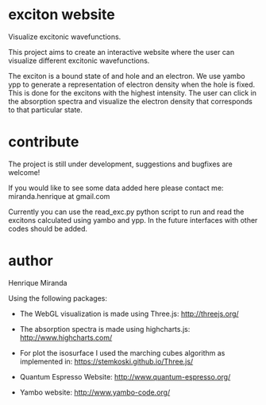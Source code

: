 exciton website
===============

Visualize excitonic wavefunctions.

This project aims to create an interactive website where the user can visualize different excitonic wavefunctions.

The exciton is a bound state of and hole and an electron.
We use yambo ypp to generate a representation of electron density when the hole is fixed.
This is done for the excitons with the highest intensity.
The user can click in the absorption spectra and visualize the electron density that corresponds to that particular state.

contribute
==========

The project is still under development, suggestions and bugfixes are welcome!

If you would like to see some data added here please contact me:  
miranda.henrique at gmail.com

Currently you can use the read_exc.py python script to run and read the excitons calculated using yambo and ypp.
In the future interfaces with other codes should be added.

author
======
Henrique Miranda

Using the following packages:

- The WebGL visualization is made using Three.js: http://threejs.org/
- The absorption spectra is made using highcharts.js: http://www.highcharts.com/
- For plot the isosurface I used the marching cubes algorithm as implemented in: https://stemkoski.github.io/Three.js/

- Quantum Espresso Website: http://www.quantum-espresso.org/
- Yambo website: http://www.yambo-code.org/
